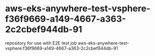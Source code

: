 # aws-eks-anywhere-test-vsphere-f36f9669-a149-4667-a363-2c2cbef944db-91
repository for use with E2E test job aws-eks-anywhere-test-vsphere:f36f9669-a149-4667-a363-2c2cbef944db-91
